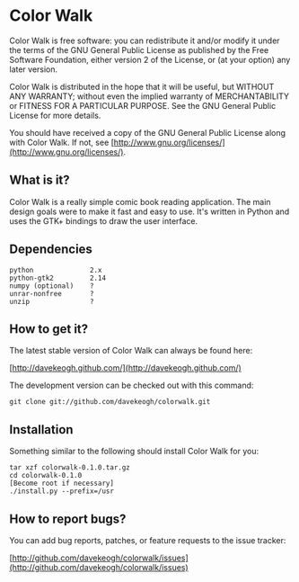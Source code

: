 Color Walk
==========

Color Walk is free software: you can redistribute it and/or modify it under the
terms of the GNU General Public License as published by the Free Software 
Foundation, either version 2 of the License, or (at your option) any later 
version.

Color Walk is distributed in the hope that it will be useful, but WITHOUT ANY 
WARRANTY; without even the implied warranty of MERCHANTABILITY or FITNESS FOR A
PARTICULAR PURPOSE. See the GNU General Public License for more details.

You should have received a copy of the GNU General Public License along with 
Color Walk. If not, see 
[http://www.gnu.org/licenses/](http://www.gnu.org/licenses/).


What is it?
-----------

Color Walk is a really simple comic book reading application. The main design
goals were to make it fast and easy to use. It's written in Python and uses the
GTK+ bindings to draw the user interface.


Dependencies
------------

    python              2.x
    python-gtk2         2.14
    numpy (optional)    ?
    unrar-nonfree       ?
    unzip               ?


How to get it?
--------------

The latest stable version of Color Walk can always be found here:
    
[http://davekeogh.github.com/](http://davekeogh.github.com/)

The development version can be checked out with this command:
    
    git clone git://github.com/davekeogh/colorwalk.git


Installation
------------

Something similar to the following should install Color Walk for you:

    tar xzf colorwalk-0.1.0.tar.gz
    cd colorwalk-0.1.0
    [Become root if necessary]
    ./install.py --prefix=/usr


How to report bugs?
-------------------

You can add bug reports, patches, or feature requests to the issue tracker:

[http://github.com/davekeogh/colorwalk/issues](http://github.com/davekeogh/colorwalk/issues)

